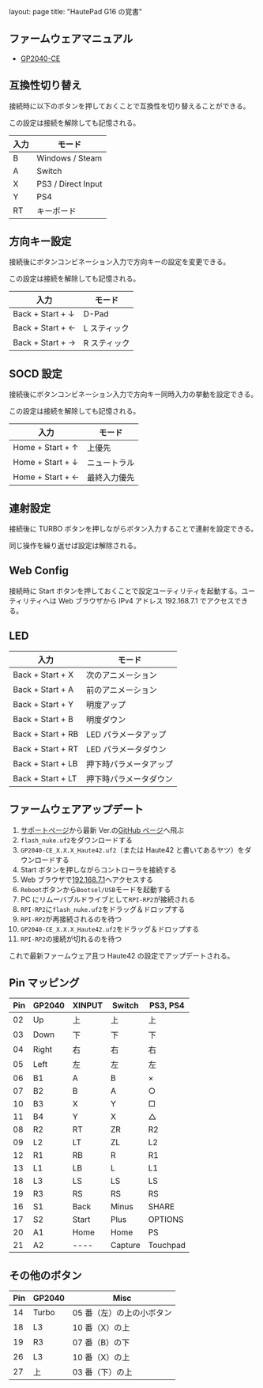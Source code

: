 layout: page
title: "HautePad G16 の覚書"

## ファームウェアマニュアル

- [GP2040-CE](https://gp2040-ce.info/)

## 互換性切り替え

接続時に以下のボタンを押しておくことで互換性を切り替えることができる。

この設定は接続を解除しても記憶される。

| 入力 | モード             |
| ---- | ------------------ |
| B    | Windows / Steam    |
| A    | Switch             |
| X    | PS3 / Direct Input |
| Y    | PS4                |
| RT   | キーボード         |

## 方向キー設定

接続後にボタンコンビネーション入力で方向キーの設定を変更できる。

この設定は接続を解除しても記憶される。

| 入力             | モード       |
| ---------------- | ------------ |
| Back + Start + ↓ | D-Pad        |
| Back + Start + ← | L スティック |
| Back + Start + → | R スティック |

## SOCD 設定

接続後にボタンコンビネーション入力で方向キー同時入力の挙動を設定できる。

この設定は接続を解除しても記憶される。

| 入力             | モード       |
| ---------------- | ------------ |
| Home + Start + ↑ | 上優先       |
| Home + Start + ↓ | ニュートラル |
| Home + Start + ← | 最終入力優先 |

## 連射設定

接続後に TURBO ボタンを押しながらボタン入力することで連射を設定できる。

同じ操作を繰り返せば設定は解除される。

## Web Config

接続時に Start ボタンを押しておくことで設定ユーティリティを起動する。ユーティリティへは Web ブラウザから IPv4 アドレス 192.168.7.1 でアクセスできる。

## LED

| 入力              | モード                 |
| ----------------- | ---------------------- |
| Back + Start + X  | 次のアニメーション     |
| Back + Start + A  | 前のアニメーション     |
| Back + Start + Y  | 明度アップ             |
| Back + Start + B  | 明度ダウン             |
| Back + Start + RB | LED パラメータアップ   |
| Back + Start + RT | LED パラメータダウン   |
| Back + Start + LB | 押下時パラメータアップ |
| Back + Start + LT | 押下時パラメータダウン |

## ファームウェアアップデート

1. [サポートページ](https://haute42.com/supports/)から最新 Ver.の[GitHub ページ](https://github.com/OpenStickCommunity/GP2040-CE/releases)へ飛ぶ
2. `flash_nuke.uf2`をダウンロードする
3. `GP2040-CE_X.X.X_Haute42.uf2`（または Haute42 と書いてあるヤツ）をダウンロードする
4. Start ボタンを押しながらコントローラを接続する
5. Web ブラウザで[192.168.7.1](http://192.168.7.1/)へアクセスする
6. `Reboot`ボタンから`Bootsel/USB`モードを起動する
7. PC にリムーバブルドライブとして`RPI-RP2`が接続される
8. `RPI-RP2`に`flash_nuke.uf2`をドラッグ＆ドロップする
9. `RPI-RP2`が再接続されるのを待つ
10. `GP2040-CE_X.X.X_Haute42.uf2`をドラッグ＆ドロップする
11. `RPI-RP2`の接続が切れるのを待つ

これで最新ファームウェア且つ Haute42 の設定でアップデートされる。

## Pin マッピング

| Pin | GP2040 | XINPUT | Switch  | PS3, PS4 |
| --- | ------ | ------ | ------- | -------- |
| 02  | Up     | 上     | 上      | 上       |
| 03  | Down   | 下     | 下      | 下       |
| 04  | Right  | 右     | 右      | 右       |
| 05  | Left   | 左     | 左      | 左       |
| 06  | B1     | A      | B       | ×        |
| 07  | B2     | B      | A       | ○        |
| 10  | B3     | X      | Y       | □        |
| 11  | B4     | Y      | X       | △        |
| 08  | R2     | RT     | ZR      | R2       |
| 09  | L2     | LT     | ZL      | L2       |
| 12  | R1     | RB     | R       | R1       |
| 13  | L1     | LB     | L       | L1       |
| 18  | L3     | LS     | LS      | LS       |
| 19  | R3     | RS     | RS      | RS       |
| 16  | S1     | Back   | Minus   | SHARE    |
| 17  | S2     | Start  | Plus    | OPTIONS  |
| 20  | A1     | Home   | Home    | PS       |
| 21  | A2     | ----   | Capture | Touchpad |

## その他のボタン

| Pin | GP2040 | Misc                      |
| --- | ------ | ------------------------- |
| 14  | Turbo  | 05 番（左）の上の小ボタン |
| 18  | L3     | 10 番（X）の上            |
| 19  | R3     | 07 番（B）の下            |
| 26  | L3     | 10 番（X）の上            |
| 27  | 上     | 03 番（下）の上           |
